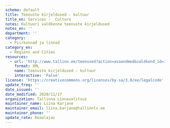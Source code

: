 ```yaml
---
schema: default
title: Teenuste kirjeldused - kultuur
title_en: Services -  Culture
notes: Kultuuri valdkonna teenuste kirjeldused
notes_en: ''
department: ''
category:
  - Piirkonnad ja linnad
category_en:
  - Regions and Cities
resources:
  - url: 'http://www.tallinn.ee/teenused?action=avaandmed&valdkond_id=15'
    format: XML
    name: Teenuste kirjeldused - kultuur
    interactive: 'False'
license: 'https://creativecommons.org/licenses/by-sa/3.0/ee/legalcode'
update_freq: ''
date_issued: ''
date_modified: 2020/11/17
organization: Tallinna Linnavalitsus
maintainer_name: Liina Karjane
maintainer_email: liina.karjane@tallinnlv.ee
maintainer_phone: ''
update_rate: Reaalajas
---
```

